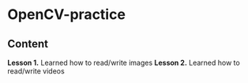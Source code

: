 ﻿# OpenCV-practice

## Content
**Lesson 1.** Learned how to read/write images
**Lesson 2.** Learned how to read/write videos

